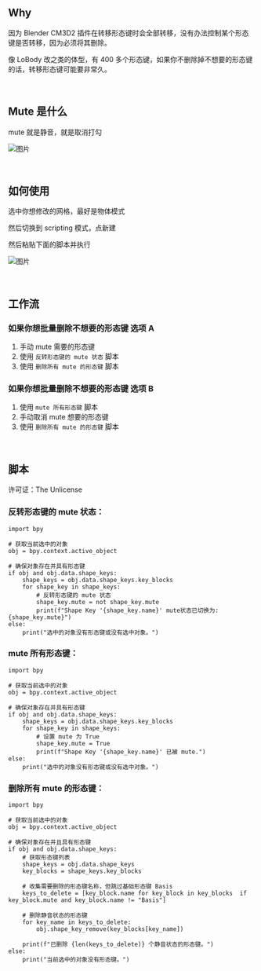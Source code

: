 ## Why

因为 Blender CM3D2 插件在转移形态键时会全部转移，没有办法控制某个形态键是否转移，因为必须将其删除。

像 LoBody 改之类的体型，有 400 多个形态键，如果你不删除掉不想要的形态键的话，转移形态键可能要非常久。

<br>

## Mute 是什么

mute 就是静音，就是取消打勾

![图片](https://github.com/user-attachments/assets/5241fb7d-8033-4348-b64e-fdd60884c16b)

<br>

## 如何使用

选中你想修改的网格，最好是物体模式

然后切换到 scripting 模式，点新建

然后粘贴下面的脚本并执行

![图片](https://github.com/user-attachments/assets/9b8c8f57-fe84-44ee-86ef-c1b4dcf5fb9a)

<br>

## 工作流


### 如果你想批量删除不想要的形态键 选项 A
1. 手动 mute 需要的形态键
2. 使用 `反转形态键的 mute 状态` 脚本
3. 使用 `删除所有 mute 的形态键` 脚本

### 如果你想批量删除不想要的形态键 选项 B
1. 使用 `mute 所有形态键` 脚本
2. 手动取消 mute 想要的形态键
3. 使用 `删除所有 mute 的形态键` 脚本

<br>

## 脚本

许可证：The Unlicense

### 反转形态键的 mute 状态：
```
import bpy

# 获取当前选中的对象
obj = bpy.context.active_object

# 确保对象存在并具有形态键
if obj and obj.data.shape_keys:
    shape_keys = obj.data.shape_keys.key_blocks
    for shape_key in shape_keys:
        # 反转形态键的 mute 状态
        shape_key.mute = not shape_key.mute
        print(f"Shape Key '{shape_key.name}' mute状态已切换为: {shape_key.mute}")
else:
    print("选中的对象没有形态键或没有选中对象。")
```




### mute 所有形态键：
```
import bpy

# 获取当前选中的对象
obj = bpy.context.active_object

# 确保对象存在并具有形态键
if obj and obj.data.shape_keys:
    shape_keys = obj.data.shape_keys.key_blocks
    for shape_key in shape_keys:
        # 设置 mute 为 True
        shape_key.mute = True
        print(f"Shape Key '{shape_key.name}' 已被 mute.")
else:
    print("选中的对象没有形态键或没有选中对象。")

```


### 删除所有 mute 的形态键：
```
import bpy

# 获取当前选中的对象
obj = bpy.context.active_object

# 确保对象存在并且具有形态键
if obj and obj.data.shape_keys:
    # 获取形态键列表
    shape_keys = obj.data.shape_keys
    key_blocks = shape_keys.key_blocks
    
    # 收集需要删除的形态键名称，但跳过基础形态键 Basis
    keys_to_delete = [key_block.name for key_block in key_blocks  if key_block.mute and key_block.name != "Basis"]
    
    # 删除静音状态的形态键
    for key_name in keys_to_delete:
        obj.shape_key_remove(key_blocks[key_name])
    
    print(f"已删除 {len(keys_to_delete)} 个静音状态的形态键。")
else:
    print("当前选中的对象没有形态键。")
```
